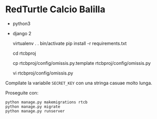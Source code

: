 # RedTurtle Calcio Balilla

- python3
- django 2


    virtualenv .
    . bin/activate
    pip install -r requirements.txt

    cd rtcbproj

    cp rtcbproj/config/omissis.py.template rtcbproj/config/omissis.py


    vi rtcbproj/config/omissis.py


Compilate la variabile `SECRET_KEY` con una stringa casuae molto lunga.


Proseguite con:

    python manage.py makemigrations rtcb
    python manage.py migrate
    python manage.py runserver

